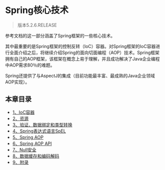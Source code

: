 # Spring核心技术

> 版本5.2.6.RELEASE

参考文档的这一部分涵盖了Spring框架的一些核心技术。

其中最重要的是Spring框架的控制反转（IoC）容器。对Spring框架的IoC容器进行全面介绍之后，将继续介绍Spring的面向切面编程（AOP）技术。Spring框架拥有自己的AOP框架，该框架在概念上易于理解，并且成功解决了Java企业编程中AOP需求80％的难题。

Spring还提供了与AspectJ的集成（目前功能最丰富、最成熟的Java企业领域AOP实现）。

## 本章目录

- [1、IoC容器](./1.%20Ioc容器.md)
- [2、资源](./2.%20资源.md)
- [3、验证、数据绑定和类型转换](./3.%20验证、数据绑定和类型转换.md)
- [4、Spring表达式语言SpEL](./4.%20Spring表达式语言SpEL.md) 
- [5、Spring AOP](./5.%20Spring%20AOP.md)
- [6、Spring AOP API](./6.%20Spring%20AOP%20API.md)
- [7、Null安全](./7.%20Null安全.md)
- [8、数据缓存和编码解码](./8.%20数据缓存和编码解码.md)
- [9、附录](./9.%20附录.md)